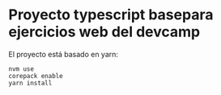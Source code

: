 # Proyecto typescript basepara ejercicios web del devcamp

El proyecto está basado en yarn:

    nvm use
    corepack enable
    yarn install
